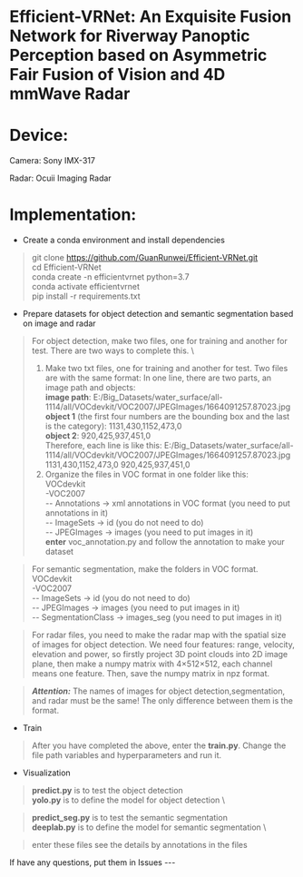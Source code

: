 # Efficient-VRNet: An Exquisite Fusion Network for Riverway Panoptic Perception based on Asymmetric Fair Fusion of Vision and 4D mmWave Radar

# Device:
Camera: Sony IMX-317

Radar: Ocuii Imaging Radar

# Implementation:

* Create a conda environment and install dependencies
> git clone https://github.com/GuanRunwei/Efficient-VRNet.git \
> cd Efficient-VRNet   \
> conda create -n efficientvrnet python=3.7  \
> conda activate efficientvrnet   \
> pip install -r requirements.txt


* Prepare datasets for object detection and semantic segmentation based on image and radar

> For object detection, make two files, one for training and another for test. There are two ways to complete this. \
> 1. Make two txt files, one for training and another for test. Two files are with the same format: 
> In one line, there are two parts, an image path and objects:  
> **image path**: E:/Big_Datasets/water_surface/all-1114/all/VOCdevkit/VOC2007/JPEGImages/1664091257.87023.jpg  
> **object 1** (the first four numbers are the bounding box and the last is the category): 1131,430,1152,473,0   
> **object 2**: 920,425,937,451,0   
> Therefore, each line is like this: E:/Big_Datasets/water_surface/all-1114/all/VOCdevkit/VOC2007/JPEGImages/1664091257.87023.jpg 1131,430,1152,473,0 920,425,937,451,0 
> 2. Organize the files in VOC format in one folder like this: \
> VOCdevkit \
> -VOC2007  \
> -- Annotations -> xml annotations in VOC format (you need to put annotations in it)  \
> -- ImageSets -> id (you do not need to do)  \
> -- JPEGImages  -> images (you need to put images in it)  \
> **enter** voc_annotation.py and follow the annotation to make your dataset


> For semantic segmentation, make the folders in VOC format. \
> VOCdevkit \
> -VOC2007  \
> -- ImageSets -> id (you do not need to do)  \
> -- JPEGImages  -> images (you need to put images in it)  \
> -- SegmentationClass -> images_seg (you need to put images in it)  


> For radar files, you need to make the radar map with the spatial size of images for object detection. 
We need four features: range, velocity, elevation and power, so firstly project 3D point clouds into 2D image plane,
then make a numpy matrix with 4×512×512, each channel means one feature. Then, save the numpy matrix in npz format.

> ***Attention:*** The names of images for object detection,segmentation, and radar must be the same!
The only difference between them is the format.

* Train

> After you have completed the above, enter the **train.py**. Change the file path variables and hyperparameters and run it.


* Visualization

> **predict.py** is to test the object detection  \
> **yolo.py** is to define the model for object detection \

> **predict_seg.py** is to test the semantic segmentation  \
> **deeplab.py** is to define the model for semantic segmentation \

> enter these files see the details by annotations in the files

If have any questions, put them in Issues ---


